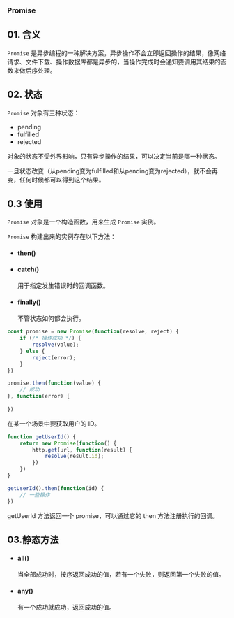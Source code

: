 ### Promise 

## 01. 含义
`Promise` 是异步编程的一种解决方案，异步操作不会立即返回操作的结果，像网络请求、文件下载、操作数据库都是异步的，当操作完成时会通知要调用其结果的函数来做后序处理。

## 02. 状态
`Promise` 对象有三种状态：
- pending
- fulfilled
- rejected

对象的状态不受外界影响，只有异步操作的结果，可以决定当前是哪一种状态。

一旦状态改变（从pending变为fulfilled和从pending变为rejected），就不会再变，任何时候都可以得到这个结果。

## 0.3 使用
`Promise` 对象是一个构造函数，用来生成 `Promise` 实例。

`Promise` 构建出来的实例存在以下方法：

- #### then()
  
  
- #### catch()
  用于指定发生错误时的回调函数。

- #### finally()
  不管状态如何都会执行。

```js
const promise = new Promise(function(resolve, reject) {
    if (/* 操作成功 */) {
        resolve(value);
    } else {
        reject(error);
    }
})

promise.then(function(value) {
    // 成功
}, function(error) {
    
})
```

在某一个场景中要获取用户的 ID。

```js
function getUserId() {
    return new Promise(function() {
        http.get(url, function(result) {
            resolve(result.id);
        })
    })
}

getUserId().then(function(id) {
    // 一些操作
})
```

getUserId 方法返回一个 promise，可以通过它的 then 方法注册执行的回调。

## 03.静态方法
- #### all()
  当全部成功时，按序返回成功的值，若有一个失败，则返回第一个失败的值。

- #### any()
  有一个成功就成功，返回成功的值。



